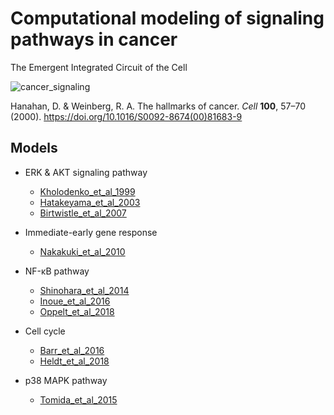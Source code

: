 # Computational modeling of signaling pathways in cancer
The Emergent Integrated Circuit of the Cell

![cancer_signaling](https://ars.els-cdn.com/content/image/1-s2.0-S0092867400816839-gr2_lrg.jpg)

Hanahan, D. & Weinberg, R. A. The hallmarks of cancer. *Cell* **100**, 57–70 (2000). https://doi.org/10.1016/S0092-8674(00)81683-9

## Models
- ERK & AKT signaling pathway
    - [Kholodenko_et_al_1999](https://github.com/okadalabipr/sbmodels/tree/master/Kholodenko_et_al_1999)
    - [Hatakeyama_et_al_2003](https://github.com/okadalabipr/Hatakeyama_et_al_2003)
    - [Birtwistle_et_al_2007](https://github.com/okadalabipr/Birtwistle_et_al_2007)
    
- Immediate-early gene response
    - [Nakakuki_et_al_2010](https://github.com/okadalabipr/Nakakuki_et_al_2010)

- NF-κB pathway
    - [Shinohara_et_al_2014](https://github.com/okadalabipr/Shinohara_et_al_2014)
    - [Inoue_et_al_2016](https://github.com/okadalabipr/Inoue_et_al_2016)
    - [Oppelt_et_al_2018](https://github.com/okadalabipr/sbmodels/tree/master/Oppelt_et_al_2018)

- Cell cycle
    - [Barr_et_al_2016](https://github.com/okadalabipr/sbmodels/tree/master/Barr_et_al_2016)
    - [Heldt_et_al_2018](https://github.com/okadalabipr/sbmodels/tree/master/Heldt_et_al_2018)

- p38 MAPK pathway
    - [Tomida_et_al_2015](https://github.com/okadalabipr/sbmodels/tree/master/Tomida_et_al_2015)
